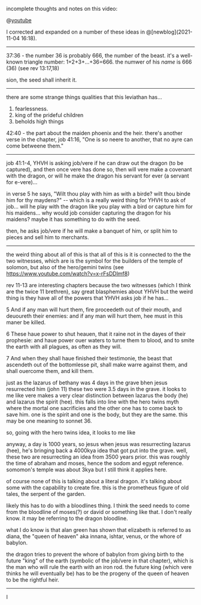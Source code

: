 incomplete thoughts and notes on this video:

@[youtube](https://www.youtube.com/watch?v=8usYJYlmeh0)

I corrected and expanded on a number of these ideas in @[newblog](2021-11-04 16:18).

---

37:36 - the number 36 is probably 666, the number of the beast. it's a well-known triangle number: 1+2+3+...+36=666. the numwer of his *name* is 666 (36) (see rev 13:17,18)

sion, the seed shall inherit it.

---

there are some strange things qualities that this leviathan has...

1. fearlessness.
2. king of the prideful children
3. beholds high things

42:40 - the part about the maiden phoenix and the heir. there's another verse in the chapter, job 41:16, "One is so neere to another, that no ayre can come betweene them."

---

job 41:1-4, YHVH is asking job/vere if he can draw out the dragon (to be captured), and then once vere has done so, then will vere make a covenant with the dragon, or will he make the dragon his servant for ever (a servant for e-vere)...

in verse 5 he says, "Wilt thou play with him as with a birde? wilt thou binde him for thy maydens?" -- which is a really weird thing for YHVH to ask of job... will he play with the dragon like you play with a bird or capture him for his maidens... why would job consider capturing the dragon for his maidens? maybe it has something to do with the seed.

then, he asks job/vere if he will make a banquet of him, or split him to pieces and sell him to merchants.

---

the weird thing about all of this is that all of this is it is connected to the the two witnesses, which are is the symbol for the builders of the temple of solomon, but also of the hero/gemini twins (see https://www.youtube.com/watch?v=x-rFsDDlmf8)

rev 11-13 are interesting chapters because the two witnesses (which I think are the twice 11 brethren), say great blasphemies about YHVH but the weird thing is they have all of the powers that YHVH asks job if he has...

5 And if any man will hurt them, fire proceedeth out of their mouth, and deuoureth their enemies: and if any man will hurt them, hee must in this maner be killed.

6 These haue power to shut heauen, that it raine not in the dayes of their prophesie: and haue power ouer waters to turne them to blood, and to smite the earth with all plagues, as often as they will.

7 And when they shall haue finished their testimonie, the beast that ascendeth out of the bottomlesse pit, shall make warre against them, and shall ouercome them, and kill them.

just as the lazarus of bethany was 4 days in the grave bhen jesus resurrected him (john 11) these two were 3.5 days in the grave. it looks to me like vere makes a very clear distinction between lazarus the body (he) and lazarus the spirit (hee). this falls into line with the hero twins myth where the mortal one sacrificies and the other one has to come back to save him. one is the spirit and one is the body, but they are the same. this may be one meaning to sonnet 36.

so, going with the hero twins idea, it looks to me like 

anyway, a day is 1000 years, so jesus when jesus was resurrecting lazarus (hee), he's bringing back a 4000kya idea that got put into the grave. well, these two are resurrecting an idea from 3500 years prior. this was roughly the time of abraham and moses, hence the sodom and egypt reference. somomon's temple was about 3kya but I still think it applies here.




of course none of this is talking about a literal dragon. it's talking about some with the capability to create fire. this is the prometheus figure of old tales, the serpent of the garden.

likely this has to do with a bloodlines thing. I think the seed needs to come from the bloodline of moses(?) or david or something like that. I don't really know. it may be referring to the dragon bloodline.

what I do know is that alan green has shown that elizabeth is referred to as diana, the "queen of heaven" aka innana, ishtar, venus, or the whore of babylon.

the dragon tries to prevent the whore of babylon from giving birth to the future "king" of the earth (symbolic of the job/vere in that chapter), which is the man who will rule the earth with an iron rod. the future king (which vere thinks he will eventually be) has to be the progeny of the queen of heaven to be the rightful heir.

---



I
